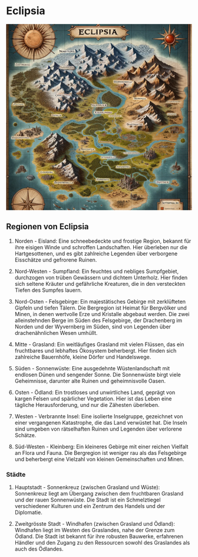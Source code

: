 # Eclipsia

![](img/world.png)

## Regionen von Eclipsia

1. Norden - Eisland:
   Eine schneebedeckte und frostige Region, bekannt für ihre eisigen Winde und schroffen Landschaften. Hier überleben nur die Hartgesottenen, und es gibt zahlreiche Legenden über verborgene Eisschätze und gefrorene Ruinen.

2. Nord-Westen - Sumpfland:
   Ein feuchtes und nebliges Sumpfgebiet, durchzogen von trüben Gewässern und dichtem Unterholz. Hier finden sich seltene Kräuter und gefährliche Kreaturen, die in den versteckten Tiefen des Sumpfes lauern.

3. Nord-Osten - Felsgebirge:
   Ein majestätisches Gebirge mit zerklüfteten Gipfeln und tiefen Tälern. Die Bergregion ist Heimat für Bergvölker und Minen, in denen wertvolle Erze und Kristalle abgebaut werden. Die zwei alleinstehnden Berge im Süden des Felsgebirge, der Drachenberg im Norden und der Wyvernberg im Süden, sind von Legenden über drachenähnlichen Wesen umhüllt.

4. Mitte - Grasland:
   Ein weitläufiges Grasland mit vielen Flüssen, das ein fruchtbares und lebhaftes Ökosystem beherbergt. Hier finden sich zahlreiche Bauernhöfe, kleine Dörfer und Handelswege.

5. Süden - Sonnenwüste:
   Eine ausgedehnte Wüstenlandschaft mit endlosen Dünen und sengender Sonne. Die Sonnenwüste birgt viele Geheimnisse, darunter alte Ruinen und geheimnisvolle Oasen.

6. Osten - Ödland:
   Ein trostloses und unwirtliches Land, geprägt von kargen Felsen und spärlicher Vegetation. Hier ist das Leben eine tägliche Herausforderung, und nur die Zähesten überleben.

7. Westen - Verbrannte Insel:
   Eine isolierte Inselgruppe, gezeichnet von einer vergangenen Katastrophe, die das Land verwüstet hat. Die Inseln sind umgeben von rätselhaften Ruinen und Legenden über verlorene Schätze.

8. Süd-Westen - Kleinberg:
   Ein kleineres Gebirge mit einer reichen Vielfalt an Flora und Fauna. Die Bergregion ist weniger rau als das Felsgebirge und beherbergt eine Vielzahl von kleinen Gemeinschaften und Minen.

### Städte

1. Hauptstadt - Sonnenkreuz (zwischen Grasland und Wüste):
    Sonnenkreuz liegt am Übergang zwischen dem fruchtbaren Grasland und der rauen Sonnenwüste. Die Stadt ist ein Schmelztiegel verschiedener Kulturen und ein Zentrum des Handels und der Diplomatie.

2. Zweitgrösste Stadt - Windhafen (zwischen Grasland und Ödland):
   Windhafen liegt im Westen des Graslandes, nahe der Grenze zum Ödland. Die Stadt ist bekannt für ihre robusten Bauwerke, erfahrenen Händler und den Zugang zu den Ressourcen sowohl des Graslandes als auch des Ödlandes.